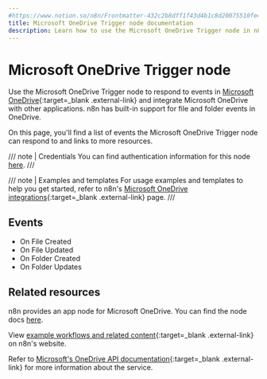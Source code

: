 ```yaml
---
#https://www.notion.so/n8n/Frontmatter-432c2b8dff1f43d4b1c8d20075510fe4
title: Microsoft OneDrive Trigger node documentation
description: Learn how to use the Microsoft OneDrive Trigger node in n8n. Follow technical documentation to integrate Microsoft OneDrive Trigger node into your workflows.
---
```


# Microsoft OneDrive Trigger node

Use the Microsoft OneDrive Trigger node to respond to events in [Microsoft OneDrive](https://www.microsoft.com/en-us/microsoft-365/onedrive/online-cloud-storage){:target=_blank .external-link} and integrate Microsoft OneDrive with other applications. n8n has built-in support for file and folder events in OneDrive.

On this page, you'll find a list of events the Microsoft OneDrive Trigger node can respond to and links to more resources.

///  note  | Credentials
You can find authentication information for this node [here](/integrations/builtin/credentials/microsoft/).
///

///  note  | Examples and templates
For usage examples and templates to help you get started, refer to n8n's [Microsoft OneDrive integrations](https://n8n.io/integrations/microsoft-onedrive-trigger/){:target=_blank .external-link} page.
///

## Events

* On File Created
* On File Updated
* On Folder Created
* On Folder Updates

## Related resources

n8n provides an app node for Microsoft OneDrive. You can find the node docs [here](/integrations/builtin/app-nodes/n8n-nodes-base.microsoftonedrive/).

View [example workflows and related content](https://n8n.io/integrations/microsoft-onedrive-trigger/){:target=_blank .external-link} on n8n's website.

Refer to [Microsoft's OneDrive API documentation](https://learn.microsoft.com/en-us/onedrive/developer/rest-api/){:target=_blank .external-link} for more information about the service.
